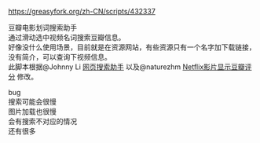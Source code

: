 https://greasyfork.org/zh-CN/scripts/432337

豆瓣电影划词搜索助手<br>
通过滑动选中视频名词搜索豆瓣信息。<br>
好像没什么使用场景，目前就是在资源网站，有些资源只有一个名字加下载链接，没有简介，可以查询下视频信息。<br>
此脚本根据@Johnny Li [网页搜索助手](https://greasyfork.org/zh-CN/scripts/389784) 以及@naturezhm [Netflix影片显示豆瓣评分](https://greasyfork.org/zh-CN/scripts/432337) 修改。

bug<br>
搜索可能会很慢<br>
图片加载也很慢<br>
会有搜索不对应的情况<br>
还有很多
